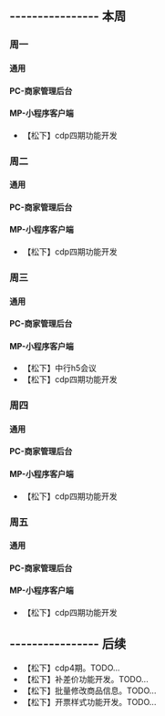 ## ---------------- 本周

### 周一
#### 通用
#### PC-商家管理后台
#### MP-小程序客户端
* 【松下】cdp四期功能开发

### 周二
#### 通用
#### PC-商家管理后台
#### MP-小程序客户端
* 【松下】cdp四期功能开发

### 周三
#### 通用
#### PC-商家管理后台
#### MP-小程序客户端
* 【松下】中行h5会议
* 【松下】cdp四期功能开发

### 周四
#### 通用
#### PC-商家管理后台
#### MP-小程序客户端
* 【松下】cdp四期功能开发

### 周五
#### 通用
#### PC-商家管理后台
#### MP-小程序客户端
* 【松下】cdp四期功能开发

## ---------------- 后续
* 【松下】cdp4期。TODO...
* 【松下】补差价功能开发。TODO...
* 【松下】批量修改商品信息。TODO...
* 【松下】开票样式功能开发。TODO...
